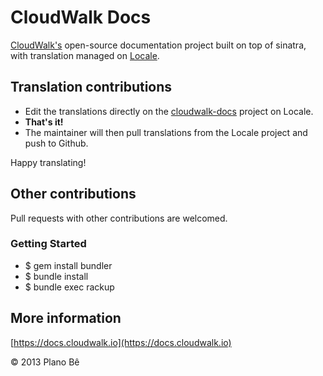 # CloudWalk Docs

[CloudWalk's](https://cloudwalk.io) open-source documentation project built on top of sinatra, with translation managed on [Locale](http://www.localeapp.com/).

## Translation contributions

- Edit the translations directly on the [cloudwalk-docs](http://www.localeapp.com/projects/public?search=open-docs) project on Locale.
- **That's it!**
- The maintainer will then pull translations from the Locale project and push to Github.

Happy translating!

## Other contributions

Pull requests with other contributions are welcomed.

### Getting Started

- $ gem install bundler
- $ bundle install
- $ bundle exec rackup

## More information

[https://docs.cloudwalk.io](https://docs.cloudwalk.io)

© 2013 Plano Bê